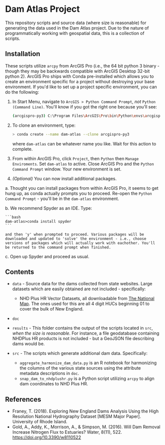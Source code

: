 # Dam Atlas Project

This repository scripts and source data (where size is reasonable) for generating the data used in the Dam Atlas project. Due to the nature of programmatically working with geospatial data, this is a collection of scripts.

## Installation

These scripts utilize `arcpy` from ArcGIS Pro (i.e., the 64 bit python 3 binary - though they may be backwards compatible with ArcGIS Desktop 32-bit python 2). ArcGIS Pro ships with Conda pre-installed which allows you to create an environment specific for a project without destroying your base environment. If you'd like to set up a project specific environment, you can do the following:

1. In Start Menu, navigate to `ArcGIS > Python Command Prompt`, _not_ `Python (Command Line)`. You'll know if you got the right one because you'll see:

    ```bash
    (arcgispro-py3) C:\Program Files\ArcGIS\Pro\bin\Python\envs\arcgispro-py3>
    ```

2. To clone an environment, type:

    ```bash
    > conda create --name dam-atlas --clone arcgispro-py3
    ```

    where `dam-atlas` can be whatever name you like. Wait for this action to complete.

3. From within ArcGIS Pro, click `Project`, then `Python` then `Manage Enviroments`. Set `dam-atlas` to active. Close ArcGIS Pro and the `Python Command Prompt` window. Your new environment is set.

4. _(Optional)_ You can now install additional packages.

  a. Thought you can install packages from within ArcGIS Pro, it seems to get hung up, as conda actually prompts you to proceed. Re-open the `Python Command Prompt` - you'll be in the `dam-atlas` environment.

  b. We recommend Spyder as an IDE. Type:

    ```bash
    dam-atlas>conda install spyder
    ```

    and then 'y' when prompted to proceed. Various packages will be downloaded and updated to 'solve' the environment - i.e., choose versions of packages which will actually work with eachother. You'll be returned to the command prompt when finished.

  c. Open up Spyder and proceed as usual.

## Contents

- `data` - Source data for the dams collected from state websites. Large datasets which are easily obtained are not included - specifically:

    - NHD Plus HR Vector Datasets, all downloadable from [The National Map](https://viewer.nationalmap.gov/basic/). The ones used for this are all 4 digit HUCs beginning 01 to cover the bulk of New England.

- `doc`
- `results` - This folder contains the output of the scripts located in `src`, _when the size is reasonable_. For instance, a file geodatabase containing NHDPlus HR products is not included - but a GeoJSON file describing dams would be.
- `src` - The scripts which generate additional dam data. Specifically:

    - `aggregate_harmonize_dam_data.py` is an R notebook for harmonizing the columns of the various state sources using the attribute metadata descriptions in `doc`.
    - `snap_dam_to_nhdplushr.py` is a Python script utilizing `arcpy` to align dam coordinates to NHD Plus HR.

## References

- Franey, T. (2018). Exploring New England Dams Analysis Using the High Resolution National Hydrography Dataset [MESM Major Paper]. University of Rhode Island.
- Gold, A., Addy, K., Morrison, A., & Simpson, M. (2016). Will Dam Removal Increase Nitrogen Flux to Estuaries? Water, 8(11), 522. https://doi.org/10.3390/w8110522
